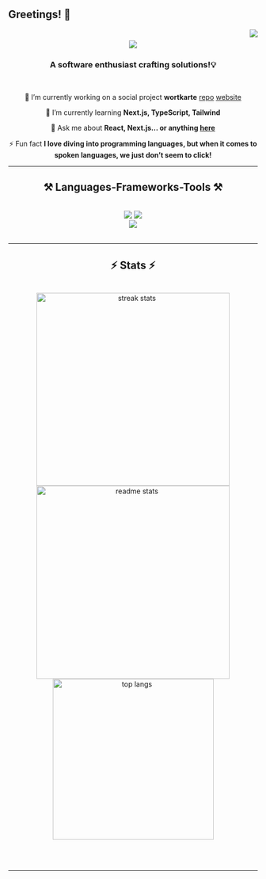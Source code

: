 ## Greetings! 🖖

<img align="right" src="https://visitor-badge.laobi.icu/badge?page_id=stoczec.stoczec"/>

<h1 align="center">
    <img src="https://readme-typing-svg.herokuapp.com/?font=Righteous&size=35&center=true&vCenter=true&width=500&height=70&duration=4000&lines=👋+Hey+there!+Welcome!+✌️;+I'm+Dima!👨‍💻;" />
</h1>

<h3 align="center">A software enthusiast crafting solutions!💡</h3>


<br/>

<div align="center">
 
 🔭 I’m currently working on a social project **wortkarte** [repo](https://github.com/stoczec/wortkarte) [website](https://vercel.live/link/wortkarte.vercel.app/?via=team-dashboard-project-entity&p=1)
 
 🌱 I’m currently learning **Next.js, TypeScript, Tailwind**

💬 Ask me about **React, Next.js... or anything [here](https://github.com/stoczec/stoczec/issues)**

⚡ Fun fact **I love diving into programming languages, but when it comes to spoken languages, we just don’t seem to click!**

 </div>

 <hr/>
 
<h2 align="center">⚒️ Languages-Frameworks-Tools ⚒️</h2>
<br/>
<div align="center">
    <img src="https://skillicons.dev/icons?i=nextjs,react,typescript,javascript,tailwind,html,css,styledcomponents" />
    <img src="https://skillicons.dev/icons?i=vite,vscode,idea,redux,github,git,figma" /><br>
    <img src="https://skillicons.dev/icons?i=dart,flutter,firebase" /><br>
</div>

<br/>
<hr/>

<h2 align="center">⚡ Stats ⚡</h2>
<br>
<div align=center>
  <img width=390 src="https://github-readme-stats.vercel.app/?user=stoczec&count_private=true&theme=react&border_radius=10" alt="streak stats"/>
  <img width=390 src="https://github-readme-stats.vercel.app/api?username=stoczec&count_private=true&show_icons=true&theme=react&rank_icon=github&border_radius=10" alt="readme stats" />
  <br/>
  <img width=325 align="center" src="https://github-readme-stats.vercel.app/api/top-langs/?username=stoczec&hide=HTML&langs_count=8&layout=compact&theme=react&border_radius=10&size_weight=0.5&count_weight=0.5&exclude_repo=github-readme-stats" alt="top langs" />
</div>

<br/><br/>

<hr/>
<!--
**stoczec/stoczec** is a ✨ _special_ ✨ repository because its `README.md` (this file) appears on your GitHub profile.

Here are some ideas to get you started:

- 🔭 I’m currently working on ...
- 🌱 I’m currently learning ...
- 👯 I’m looking to collaborate on ...
- 🤔 I’m looking for help with ...
- 💬 Ask me about ...
- 📫 How to reach me: ...
- 😄 Pronouns: ...
- ⚡ Fun fact: ...
-->

